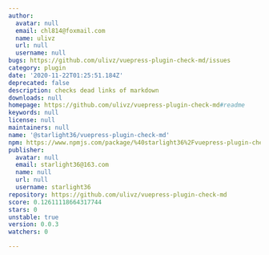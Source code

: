 ```yaml
---
author:
  avatar: null
  email: chl814@foxmail.com
  name: ulivz
  url: null
  username: null
bugs: https://github.com/ulivz/vuepress-plugin-check-md/issues
category: plugin
date: '2020-11-22T01:25:51.184Z'
deprecated: false
description: checks dead links of markdown
downloads: null
homepage: https://github.com/ulivz/vuepress-plugin-check-md#readme
keywords: null
license: null
maintainers: null
name: '@starlight36/vuepress-plugin-check-md'
npm: https://www.npmjs.com/package/%40starlight36%2Fvuepress-plugin-check-md
publisher:
  avatar: null
  email: starlight36@163.com
  name: null
  url: null
  username: starlight36
repository: https://github.com/ulivz/vuepress-plugin-check-md
score: 0.12611118664317744
stars: 0
unstable: true
version: 0.0.3
watchers: 0

---
```


